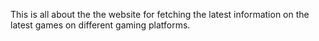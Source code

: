 This is all about the the website for fetching the latest information on the latest games on different gaming platforms. 